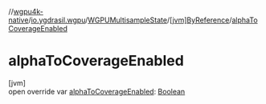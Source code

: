 //[wgpu4k-native](../../../../index.md)/[io.ygdrasil.wgpu](../../index.md)/[WGPUMultisampleState](../index.md)/[[jvm]ByReference](index.md)/[alphaToCoverageEnabled](alpha-to-coverage-enabled.md)

# alphaToCoverageEnabled

[jvm]\
open override var [alphaToCoverageEnabled](alpha-to-coverage-enabled.md): [Boolean](https://kotlinlang.org/api/core/kotlin-stdlib/kotlin/-boolean/index.html)